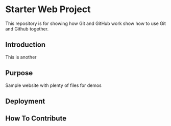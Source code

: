 # Starter Web Project

This repository is for showing how Git and GitHub work
show how to use Git and Github together.

## Introduction

This is another

## Purpose

Sample website with plenty of files for demos

## Deployment

## How To Contribute



